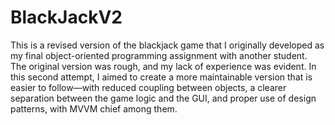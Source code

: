 # BlackJackV2

This is a revised version of the blackjack game that I originally developed as my final object-oriented programming assignment with another student. The original version was rough, and my lack of experience was evident. In this second attempt, I aimed to create a more maintainable version that is easier to follow—with reduced coupling between objects, a clearer separation between the game logic and the GUI, and proper use of design patterns, with MVVM chief among them.
